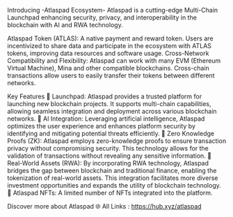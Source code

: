 Introducing -Atlaspad Ecosystem-
Atlaspad is a cutting-edge Multi-Chain Launchpad enhancing security, privacy, and interoperability in the blockchain with AI and RWA technology.

Atlaspad Token (ATLAS): A native payment and reward token. Users are incentivized to share data and participate in the ecosystem with ATLAS tokens, improving data resources and software usage. 
Cross-Network Compatibility and Flexibility: Atlaspad can work with many EVM (Ethereum Virtual Machine), Mina and other compatible blockchains.  Cross-chain transactions allow users to easily transfer their tokens between different networks.

Key Features
🔷 Launchpad: Atlaspad provides a trusted platform for launching new blockchain projects. It supports multi-chain capabilities, allowing seamless integration and deployment across various blockchain networks.
🔷 AI Integration: Leveraging artificial intelligence, Atlaspad optimizes the user experience and enhances platform security by identifying and mitigating potential threats efficiently.
🔷 Zero Knowledge Proofs (ZK): Atlaspad employs zero-knowledge proofs to ensure transaction privacy without compromising security. This technology allows for the validation of transactions without revealing any sensitive information.
🔷 Real-World Assets (RWA): By incorporating RWA technology, Atlaspad bridges the gap between blockchain and traditional finance, enabling the tokenization of real-world assets. This integration facilitates more diverse investment opportunities and expands the utility of blockchain technology.
🔷 Atlaspad NFTs: A limited number of NFTs integrated into the platform.

Discover more about Atlaspad
🌐 All Links : https://hub.xyz/atlaspad

